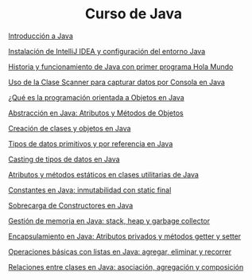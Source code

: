<h1 align="center"> Curso de Java </h1>

<a href="https://github.com/galvisjuanc/useful_docs/blob/main/Java/Fundamentos/Curso%20de%20Java/Docs/Introducci%C3%B3n_Java.md"> Introducción a Java </a>

<a href="https://github.com/galvisjuanc/useful_docs/blob/main/Java/Fundamentos/Curso%20de%20Java/Docs/Configuracion_Entorno_Java.md"> Instalación de IntelliJ IDEA y configuración del entorno Java </a>

<a href="https://github.com/galvisjuanc/useful_docs/blob/main/Java/Fundamentos/Curso%20de%20Java/Docs/Historia_Java.md"> Historia y funcionamiento de Java con primer programa Hola Mundo </a>

<a href="https://github.com/galvisjuanc/useful_docs/blob/main/Java/Fundamentos/Curso%20de%20Java/Docs/Capturar_Datos.md"> Uso de la Clase Scanner para capturar datos por Consola en Java </a>

<a href="https://github.com/galvisjuanc/useful_docs/blob/main/Java/Fundamentos/Curso%20de%20Java/Docs/POO_Java.md"> ¿Qué es la programación orientada a Objetos en Java </a>

<a href="https://github.com/galvisjuanc/useful_docs/blob/main/Java/Fundamentos/Curso%20de%20Java/Docs/Abstraccion_Java.md"> Abstracción en Java: Atributos y Métodos de Objetos </a>

<a href="https://github.com/galvisjuanc/useful_docs/blob/main/Java/Fundamentos/Curso%20de%20Java/Docs/Clases_Objetos_Java.md"> Creación de clases y objetos en Java </a>

<a href="https://github.com/galvisjuanc/useful_docs/blob/main/Java/Fundamentos/Curso%20de%20Java/Docs/Tipos_Datos_Primitivos_Referencia.md"> Tipos de datos primitivos y por referencia en Java
 </a>

 <a href="https://github.com/galvisjuanc/useful_docs/blob/main/Java/Fundamentos/Curso%20de%20Java/Docs/Casting_Java.md"> Casting de tipos de datos en Java </a>

  <a href="https://github.com/galvisjuanc/useful_docs/blob/main/Java/Fundamentos/Curso%20de%20Java/Docs/Atributos_Metodos_Estaticos_Java.md"> Atributos y métodos estáticos en clases utilitarias de Java
 </a>

  <a href="https://github.com/galvisjuanc/useful_docs/blob/main/Java/Fundamentos/Curso%20de%20Java/Docs/Constantes_Java.md"> Constantes en Java: inmutabilidad con static final
 </a>

  <a href="https://github.com/galvisjuanc/useful_docs/blob/main/Java/Fundamentos/Curso%20de%20Java/Docs/Constantes_Java.md">  <a href="https://github.com/galvisjuanc/useful_docs/blob/main/Java/Fundamentos/Curso%20de%20Java/Docs/Sobrecarga_Constructores_Java.md"> Sobrecarga de Constructores en Java
 </a>
 
  <a href="https://github.com/galvisjuanc/useful_docs/blob/main/Java/Fundamentos/Curso%20de%20Java/Docs/Constantes_Java.md">  <a href="https://github.com/galvisjuanc/useful_docs/blob/main/Java/Fundamentos/Curso%20de%20Java/Docs/Memoria_Heap_Stack_GarbageCollector.md"> Gestión de memoria en Java: stack, heap y garbage collector  </a>

 <a href="https://github.com/galvisjuanc/useful_docs/blob/main/Java/Fundamentos/Curso%20de%20Java/Docs/Constantes_Java.md">  <a href="https://github.com/galvisjuanc/useful_docs/blob/main/Java/Fundamentos/Curso%20de%20Java/Docs/Encapsulamiento_Java.md"> Encapsulamiento en Java: Atributos privados y métodos getter y setter  </a>

 <a href="https://github.com/galvisjuanc/useful_docs/blob/main/Java/Fundamentos/Curso%20de%20Java/Docs/Constantes_Java.md">  <a href="https://github.com/galvisjuanc/useful_docs/blob/main/Java/Fundamentos/Curso%20de%20Java/Docs/Listas_ArrayList_Java.md"> Operaciones básicas con listas en Java: agregar, eliminar y recorrer
  </a>

 <a href="https://github.com/galvisjuanc/useful_docs/blob/main/Java/Fundamentos/Curso%20de%20Java/Docs/Constantes_Java.md">  <a href="https://github.com/galvisjuanc/useful_docs/blob/main/Java/Fundamentos/Curso%20de%20Java/Docs/Relaciones_Asociacion_Agregacion_Composicion.md"> Relaciones entre clases en Java: asociación, agregación y composición
  </a>